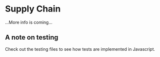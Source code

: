 # Supply Chain
...More info is coming...

## A note on testing

Check out the testing files to see how tests are implemented in Javascript.
